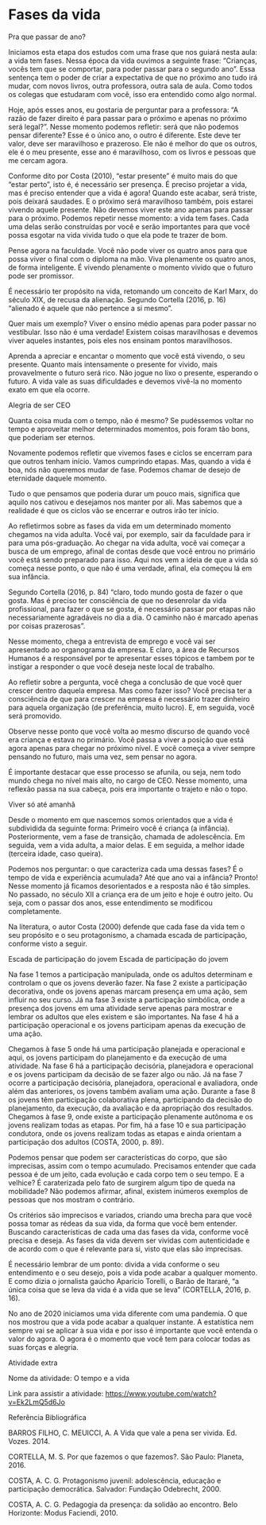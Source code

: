 # Fases da vida

 

Pra que passar de ano?

Iniciamos esta etapa dos estudos com uma frase que nos guiará nesta aula: a vida tem fases.
Nessa época da vida ouvimos a seguinte frase: “Crianças, vocês tem que se comportar, para poder passar para o segundo ano”. Essa sentença tem o poder de criar a expectativa de que no próximo ano tudo irá mudar, com novos livros, outra professora, outra sala de aula. Como todos os colegas que estudaram com você, isso era entendido como algo normal.

Hoje, após esses anos, eu gostaria de perguntar para a professora: “A razão de fazer direito é para passar para o próximo e apenas no próximo será legal?”. Nesse momento podemos refletir: será que não podemos pensar diferente? Esse é o único ano, o outro é diferente. Este deve ter valor, deve ser maravilhoso e prazeroso. Ele não é melhor do que os outros, ele é o meu presente, esse ano é maravilhoso, com os livros e pessoas que me cercam agora.

Conforme dito por Costa (2010), “estar presente” é muito mais do que “estar perto”, isto é, é necessário ser presença. É preciso projetar a vida, mas é preciso entender que a vida é agora! Quando este acabar, será triste, pois deixará saudades. E o próximo será maravilhoso também, pois estarei vivendo aquele presente. Não devemos viver este ano apenas para passar para o próximo. Podemos repetir nesse momento: a vida tem fases. Cada uma delas serão construídas por você e serão importantes para que você possa esgotar na vida vivida tudo o que ela pode te trazer de bom.

Pense agora na faculdade. Você não pode viver os quatro anos para que possa viver o final com o diploma na mão. Viva plenamente os quatro anos, de forma inteligente. É vivendo plenamente o momento vivido que o futuro pode ser promissor.

É necessário ter propósito na vida, retomando um conceito de Karl Marx, do século XIX, de recusa da alienação. Segundo Cortella (2016, p. 16) “alienado é aquele que não pertence a si mesmo”.

Quer mais um exemplo? Viver o ensino médio apenas para poder passar no vestibular. Isso não é uma verdade! Existem coisas maravilhosas e devemos viver aqueles instantes, pois eles nos ensinam pontos maravilhosos.

Aprenda a apreciar e encantar o momento que você está vivendo, o seu presente. Quanto mais intensamente o presente for vivido, mais provavelmente o futuro será rico. Não jogue no lixo o presente, esperando o futuro. A vida vale as suas dificuldades e devemos vivê-la no momento exato em que ela ocorre.

 

Alegria de ser CEO

Quanta coisa muda com o tempo, não é mesmo? Se pudéssemos voltar no tempo e aproveitar melhor determinados momentos, pois foram tão bons, que poderiam ser eternos.

Novamente podemos refletir que vivemos fases e ciclos se encerram para que outros tenham início. Vamos cumprindo etapas. Mas, quando a vida é boa, nós não queremos mudar de fase. Podemos chamar de desejo de eternidade daquele momento.

Tudo o que pensamos que poderia durar um pouco mais, significa que aquilo nos cativou e desejamos nos manter por ali. Mas sabemos que a realidade é que os ciclos vão se encerrar e outros irão ter início.

Ao refletirmos sobre as fases da vida em um determinado momento chegamos na vida adulta. Você vai, por exemplo, sair da faculdade para ir para uma pós-graduação. Ao chegar na vida adulta, você vai começar a busca de um emprego, afinal de contas desde que você entrou no primário você está sendo preparado para isso. Aqui nos vem a ideia de que a vida só começa nesse ponto, o que não é uma verdade, afinal, ela começou lá em sua infância.

Segundo Cortella (2016, p. 84) “claro, todo mundo gosta de fazer o que gosta. Mas é preciso ter consciência de que no desenrolar da vida profissional, para fazer o que se gosta, é necessário passar por etapas não necessariamente agradáveis no dia a dia. O caminho não é marcado apenas por coisas prazerosas”.

Nesse momento, chega a entrevista de emprego e você vai ser apresentado ao organograma da empresa. E claro, a área de Recursos Humanos é a responsável por te apresentar esses tópicos e tambem por te instigar a responder o que você deseja neste local de trabalho.

Ao refletir sobre a pergunta, você chega a conclusão de que você quer crescer dentro daquela empresa. Mas como fazer isso? Você precisa ter a consciência de que para crescer na empresa é necessário trazer dinheiro para aquela organização (de preferência, muito lucro). E, em seguida, você será promovido.

Observe nesse ponto que você volta ao mesmo discurso de quando você era criança e estava no primário. Você passa a viver a posição que está agora apenas para chegar no próximo nível. E você começa a viver sempre pensando no futuro, mais uma vez, sem pensar no agora.

É importante destacar que esse processo se afunila, ou seja, nem todo mundo chega no nível mais alto, no cargo de CEO. Nesse momento, uma reflexão passa na sua cabeça, pois era importante o trajeto e não o topo.

 

Viver só até amanhã

Desde o momento em que nascemos somos orientados que a vida é subdividida da seguinte forma: Primeiro você é criança (a infância). Posteriormente, vem a fase de transição, chamada de adolescência. Em seguida, vem a vida adulta, a maior delas. E em seguida, a melhor idade (terceira idade, caso queira).

Podemos nos perguntar: o que caracteriza cada uma dessas fases? É o tempo de vida e experiência acumulada? Até que ano vai a infância? Pronto! Nesse momento já ficamos desorientados e a resposta não é tão simples. No passado, no século XII a criança era de um jeito e hoje é outro jeito. Ou seja, com o passar dos anos, esse entendimento se modificou completamente.

Na literatura, o autor Costa (2000) defende que cada fase da vida tem o seu propósito e o seu protagonismo, a chamada escada de participação, conforme visto a seguir.

 

Escada de participação do jovem
Escada de participação do jovem

Na fase 1 temos a participação manipulada, onde os adultos determinam e controlam o que os jovens deverão fazer. Na fase 2 existe a participação decorativa, onde os jovens apenas marcam presença em uma ação, sem influir no seu curso. Já na fase 3 existe a participação simbólica, onde a presença dos jovens em uma atividade serve apenas para mostrar e lembrar os adultos que eles existem e são importantes. Na fase 4 há a participação operacional e os jovens participam apenas da execução de uma ação.

Chegamos à fase 5 onde há uma participação planejada e operacional e aqui, os jovens participam do planejamento e da execução de uma atividade. Na fase 6 há a participação decisória, planejadora e operacional e os jovens participam da decisão de se fazer algo ou não. Já na fase 7 ocorre a participação decisória, planejadora, operacional e avaliadora, onde além das anteriores, os jovens também avaliam uma ação. Durante a fase 8 os jovens têm participação colaborativa plena, participando da decisão do planejamento, da execução, da avaliação e da apropriação dos resultados. Chegamos à fase 9, onde existe a participação plenamente autônoma e os jovens realizam todas as etapas. Por fim, há a fase 10 e sua participação condutora, onde os jovens realizam todas as etapas e ainda orientam a participação dos adultos (COSTA, 2000, p. 89).

Podemos pensar que podem ser características do corpo, que são imprecisas, assim com o tempo acumulado. Precisamos entender que cada pessoa é de um jeito, cada evolução e cada corpo tem o seu tempo. E a velhice? É caraterizada pelo fato de surgirem algum tipo de queda na mobilidade? Não podemos afirmar, afinal, existem inúmeros exemplos de pessoas que nos mostram o contrário.

Os critérios são imprecisos e variados, criando uma brecha para que você possa tomar as rédeas da sua vida, da forma que você bem entender. Buscando características de cada uma das fases da vida, conforme você precisa e deseja. As fases da vida devem ser vividas com autenticidade e de acordo com o que é relevante para si, visto que elas são imprecisas.

É necessário lembrar de um ponto: divida a vida conforme o seu entendimento e o seu desejo, pois a vida pode acabar a qualquer momento. E como dizia o jornalista gaúcho Aparício Torelli, o Barão de Itararé, “a única coisa que se leva da vida é a vida que se leva” (CORTELLA, 2016, p. 16).

No ano de 2020 iniciamos uma vida diferente com uma pandemia. O que nos mostrou que a vida pode acabar a qualquer instante. A estatística nem sempre vai se aplicar à sua vida e por isso é importante que você entenda o valor do agora. O agora é o momento que você tem para colocar todas as suas forças e alegria.

 

 

 

Atividade extra

Nome da atividade: O tempo e a vida

Link para assistir a atividade: https://www.youtube.com/watch?v=Ek2LmQ5d6Jo

 


 

 

 

 

Referência Bibliográfica

BARROS FILHO, C. MEUICCI, A. A Vida que vale a pena ser vivida. Ed. Vozes. 2014.

CORTELLA, M. S. Por que fazemos o que fazemos?. São Paulo: Planeta, 2016.

COSTA, A. C. G. Protagonismo juvenil: adolescência, educação e participação democrática. Salvador: Fundação Odebrecht, 2000.

COSTA, A. C. G. Pedagogia da presença: da solidão ao encontro. Belo Horizonte: Modus Faciendi, 2010.